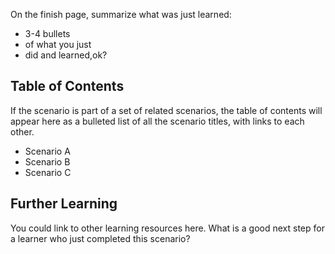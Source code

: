 
On the finish page, summarize what was just learned:

- 3-4 bullets
- of what you just
- did and learned,ok?

## Table of Contents

If the scenario is part of a set of related scenarios, the table of contents will appear here as a bulleted list of all the scenario titles, with links to each other.

- Scenario A
- Scenario B
- Scenario C

## Further Learning

You could link to other learning resources here. What is a good next step for a learner who just completed this scenario?


